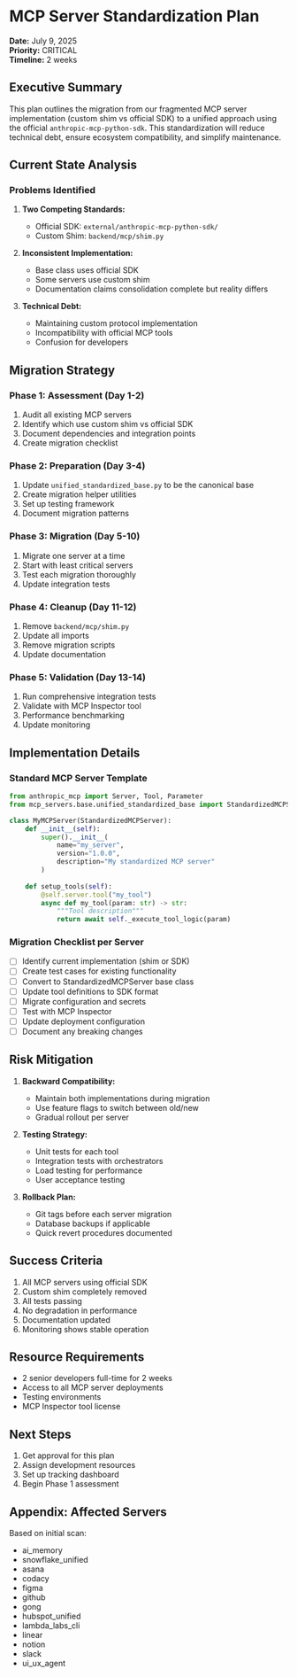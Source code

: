 # MCP Server Standardization Plan

**Date:** July 9, 2025  
**Priority:** CRITICAL  
**Timeline:** 2 weeks

## Executive Summary

This plan outlines the migration from our fragmented MCP server implementation (custom shim vs official SDK) to a unified approach using the official `anthropic-mcp-python-sdk`. This standardization will reduce technical debt, ensure ecosystem compatibility, and simplify maintenance.

## Current State Analysis

### Problems Identified
1. **Two Competing Standards:**
   - Official SDK: `external/anthropic-mcp-python-sdk/`
   - Custom Shim: `backend/mcp/shim.py`

2. **Inconsistent Implementation:**
   - Base class uses official SDK
   - Some servers use custom shim
   - Documentation claims consolidation complete but reality differs

3. **Technical Debt:**
   - Maintaining custom protocol implementation
   - Incompatibility with official MCP tools
   - Confusion for developers

## Migration Strategy

### Phase 1: Assessment (Day 1-2)
1. Audit all existing MCP servers
2. Identify which use custom shim vs official SDK
3. Document dependencies and integration points
4. Create migration checklist

### Phase 2: Preparation (Day 3-4)
1. Update `unified_standardized_base.py` to be the canonical base
2. Create migration helper utilities
3. Set up testing framework
4. Document migration patterns

### Phase 3: Migration (Day 5-10)
1. Migrate one server at a time
2. Start with least critical servers
3. Test each migration thoroughly
4. Update integration tests

### Phase 4: Cleanup (Day 11-12)
1. Remove `backend/mcp/shim.py`
2. Update all imports
3. Remove migration scripts
4. Update documentation

### Phase 5: Validation (Day 13-14)
1. Run comprehensive integration tests
2. Validate with MCP Inspector tool
3. Performance benchmarking
4. Update monitoring

## Implementation Details

### Standard MCP Server Template
```python
from anthropic_mcp import Server, Tool, Parameter
from mcp_servers.base.unified_standardized_base import StandardizedMCPServer

class MyMCPServer(StandardizedMCPServer):
    def __init__(self):
        super().__init__(
            name="my_server",
            version="1.0.0",
            description="My standardized MCP server"
        )
    
    def setup_tools(self):
        @self.server.tool("my_tool")
        async def my_tool(param: str) -> str:
            """Tool description"""
            return await self._execute_tool_logic(param)
```

### Migration Checklist per Server
- [ ] Identify current implementation (shim or SDK)
- [ ] Create test cases for existing functionality
- [ ] Convert to StandardizedMCPServer base class
- [ ] Update tool definitions to SDK format
- [ ] Migrate configuration and secrets
- [ ] Test with MCP Inspector
- [ ] Update deployment configuration
- [ ] Document any breaking changes

## Risk Mitigation

1. **Backward Compatibility:**
   - Maintain both implementations during migration
   - Use feature flags to switch between old/new
   - Gradual rollout per server

2. **Testing Strategy:**
   - Unit tests for each tool
   - Integration tests with orchestrators
   - Load testing for performance
   - User acceptance testing

3. **Rollback Plan:**
   - Git tags before each server migration
   - Database backups if applicable
   - Quick revert procedures documented

## Success Criteria

1. All MCP servers using official SDK
2. Custom shim completely removed
3. All tests passing
4. No degradation in performance
5. Documentation updated
6. Monitoring shows stable operation

## Resource Requirements

- 2 senior developers full-time for 2 weeks
- Access to all MCP server deployments
- Testing environments
- MCP Inspector tool license

## Next Steps

1. Get approval for this plan
2. Assign development resources
3. Set up tracking dashboard
4. Begin Phase 1 assessment

## Appendix: Affected Servers

Based on initial scan:
- ai_memory
- snowflake_unified
- asana
- codacy
- figma
- github
- gong
- hubspot_unified
- lambda_labs_cli
- linear
- notion
- slack
- ui_ux_agent 